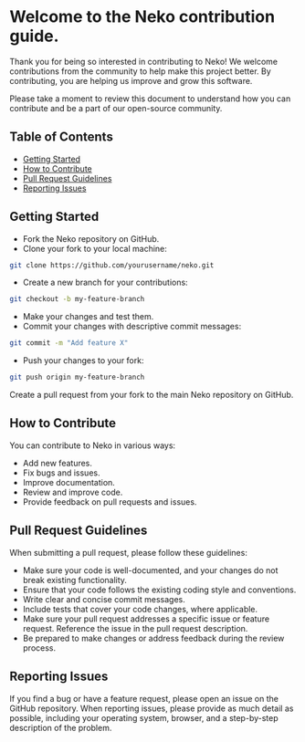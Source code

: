 # Welcome to the Neko contribution guide.

Thank you for being so interested in contributing to Neko! We welcome contributions from the community to help make this project better. By contributing, you are helping us improve and grow this software.

Please take a moment to review this document to understand how you can contribute and be a part of our open-source community.


## Table of Contents
- [Getting Started](#getting-started)
- [How to Contribute](#how-to-contribute)
- [Pull Request Guidelines](#pull-request-guidelines)
- [Reporting Issues](#reporting-issues)


## Getting Started

- Fork the Neko repository on GitHub.
- Clone your fork to your local machine:

```bash
git clone https://github.com/yourusername/neko.git
```

- Create a new branch for your contributions:

```bash
git checkout -b my-feature-branch
```

- Make your changes and test them.
- Commit your changes with descriptive commit messages:

```bash
git commit -m "Add feature X"
```

- Push your changes to your fork:

```bash
git push origin my-feature-branch
```

Create a pull request from your fork to the main Neko repository on GitHub.

## How to Contribute

You can contribute to Neko in various ways:

- Add new features.
- Fix bugs and issues.
- Improve documentation.
- Review and improve code.
- Provide feedback on pull requests and issues.

## Pull Request Guidelines

When submitting a pull request, please follow these guidelines:

- Make sure your code is well-documented, and your changes do not break existing functionality.
- Ensure that your code follows the existing coding style and conventions.
- Write clear and concise commit messages.
- Include tests that cover your code changes, where applicable.
- Make sure your pull request addresses a specific issue or feature request. Reference the issue in the pull request description.
- Be prepared to make changes or address feedback during the review process.

## Reporting Issues

If you find a bug or have a feature request, please open an issue on the GitHub repository. When reporting issues, please provide as much detail as possible, including your operating system, browser, and a step-by-step description of the problem.

